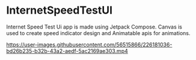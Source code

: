 # InternetSpeedTestUI
Internet Speed Test Ui app is made using Jetpack Compose.
Canvas is used to create speed indicator design and Animatable apis for animations.


https://user-images.githubusercontent.com/56515866/226181036-bd26b235-b32b-43a2-aedf-5ac2169ae303.mp4

